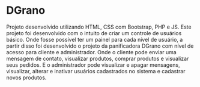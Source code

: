 # DGrano
Projeto desenvolvido utilizando HTML, CSS com Bootstrap, PHP e JS.
Este projeto foi desenvolvido com o intuito de criar um controle de usuários básico.
Onde fosse possível ter um painel para cada nível de usuário, a partir disso foi desenvolvido
o projeto da panificadora DGrano com nível de acesso para cliente e administrador.
Onde o cliente pode enviar uma mensagem de contato, visualizar produtos, comprar produtos e visualizar seus pedidos.
E o administrador pode visualizar e apagar mensagens, visualizar, alterar e inativar usuários cadastrados no sistema e cadastrar novos produtos.
